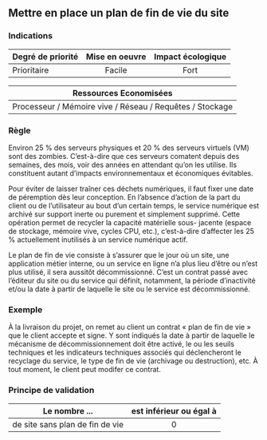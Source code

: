 ## Mettre en place un plan de fin de vie du site
### Indications
| Degré de priorité |      Mise en oeuvre       |  Impact écologique    | 
|-------------------|:-------------------------:|:---------------------:|
|  Prioritaire      |  Facile                   |    Fort               | 


|Ressources Economisées                                      |
|:----------------------------------------------------------:|
| Processeur / Mémoire vive / Réseau / Requêtes / Stockage   |

### Règle
Environ 25 % des serveurs physiques et 20 % des serveurs virtuels (VM) sont des zombies. C’est-à-dire que ces serveurs comatent depuis des semaines, des mois, voir des années en attendant qu’on les utilise. Ils constituent autant d’impacts environnementaux et économiques évitables.

Pour éviter de laisser traîner ces déchets numériques, il faut fixer une date de péremption dès leur conception. En l’absence d’action de la part du client ou de l’utilisateur au bout d’un certain temps, le service numérique est archivé sur support inerte ou purement et simplement supprimé. Cette opération permet de recycler la capacité matérielle sous- jacente (espace de stockage, mémoire vive, cycles CPU, etc.), c’est-à-dire d’affecter les 25 % actuellement inutilisés à un service numérique actif.

Le plan de fin de vie consiste à s’assurer que le jour où un site, une application métier interne, ou un service en ligne n’a plus lieu d’être ou n’est plus utilisé, il sera aussitôt décommissionné. C’est un contrat passé avec l’éditeur du site ou du service qui définit, notamment, la période d’inactivité et/ou la date à partir de laquelle le site ou le service est décommissionné.

### Exemple
À la livraison du projet, on remet au client un contrat « plan de fin de vie » que le client accepte et signe. Y sont indiqués la date à partir de laquelle le mécanisme de décommissionnement doit être activé, le ou les seuils techniques et les indicateurs techniques associés qui déclencheront le recyclage du service, le type de fin de vie (archivage ou destruction), etc. À tout moment, le client peut modifer ce contrat.

### Principe de validation

| Le nombre ...     | est inférieur ou égal à   |  
|-------------------|:-------------------------:|
|  de site sans plan de fin de vie | 0  |
